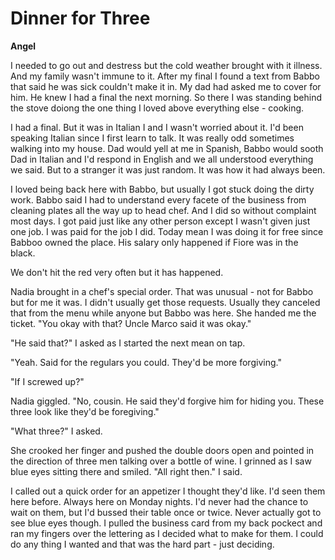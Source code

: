 # Dinner for Three

**Angel**

I needed to go out and destress but the cold weather brought with it illness.  And my family wasn't immune to it.  After my final I found a text from Babbo that said he was sick couldn't make it in.  My dad had asked me to cover for him.  He knew I had a final the next morning.   So there I was standing behind the stove doiong the one thing I loved above everything else - cooking.

I had a final.  But it was in Italian I and I wasn't worried about it.  I'd been speaking Italian since I first learn to talk.  It was really odd sometimes walking into my house.  Dad would yell at me in Spanish, Babbo would sooth Dad in Italian and I'd respond in English and we all understood everything we said.  But to a stranger it was just random.  It was how it had always been.

I loved being back here with Babbo, but usually I got stuck doing the dirty work.  Babbo said I had to understand every facete of the business from cleaning plates all the way up to head chef.  And I did so without complaint most days.  I got paid just like any other person except I wasn't given just one job.  I was paid for the job I did.  Today mean I was doing it for free since Babboo owned the place.  His salary only happened if Fiore was in the black.

We don't hit the red very often but it has happened.

Nadia brought in a chef's special order.  That was unusual - not for Babbo but for me it was.  I didn't usually get those requests.  Usually they canceled that from the menu while anyone but Babbo was here.  She handed me the ticket.  "You okay with that?  Uncle Marco said it was okay."

"He said that?"  I asked as I started the next mean on tap.

"Yeah.  Said for the regulars you could.  They'd be more forgiving."

"If I screwed up?"

Nadia giggled.  "No, cousin.  He said they'd forgive him for hiding you.  These three look like they'd be foregiving."

"What three?"  I asked.

She crooked her finger and pushed the double doors open and pointed in the direction of three men talking over a bottle of wine.  I grinned as I saw blue eyes sitting there and smiled.  "All right then."  I said.

I called out a quick order for an appetizer I thought they'd like.  I'd seen them here before.  Always here on Monday nights.  I'd never had the chance to wait on them, but I'd bussed their table once or twice.  Never actually got to see blue eyes though.  I pulled the business card from my back pockect and ran my fingers over the lettering as I decided what to make for them.  I could do any thing I wanted and that was the hard part - just deciding.

